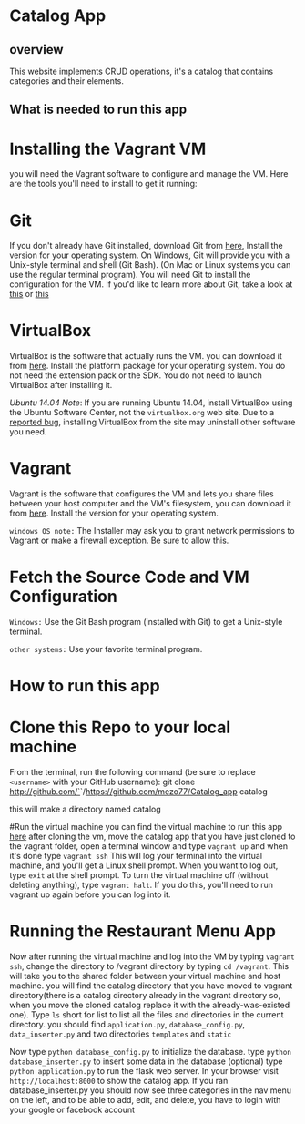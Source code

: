 # Catalog App
## overview
This website implements CRUD operations, it's a catalog that contains categories and their elements.

## What is needed to run this app
# Installing the Vagrant VM
you will need the Vagrant software to configure and manage the VM. Here are the tools you'll need to install to get it running:
# Git
If you don't already have Git installed, download Git from [here](https://git-scm.com/downloads), Install the version for your operating system.
On Windows, Git will provide you with a Unix-style terminal and shell (Git Bash). (On Mac or Linux systems you can use the regular terminal program).
You will need Git to install the configuration for the VM. If you'd like to learn more about Git, take a look at [this](https://try.github.io/levels/1/challenges/1) or [this](https://www.atlassian.com/git/tutorials)

# VirtualBox
VirtualBox is the software that actually runs the VM. you can download it from [here](https://www.virtualbox.org/wiki/Downloads).
Install the platform package for your operating system. You do not need the extension pack or the SDK. You do not need to launch VirtualBox after installing it.

_Ubuntu 14.04 Note_: If you are running Ubuntu 14.04, install VirtualBox using the Ubuntu Software Center, not the `virtualbox.org` web site. Due to a [reported bug](https://ubuntuforums.org/showthread.php?t=2227131), installing VirtualBox from the site may uninstall other software you need.

# Vagrant
Vagrant is the software that configures the VM and lets you share files between your host computer and the VM's filesystem, you can download it from [here](https://www.vagrantup.com/downloads.html). Install the version for your operating system.

`windows OS note:` The Installer may ask you to grant network permissions to Vagrant or make a firewall exception. Be sure to allow this.

# Fetch the Source Code and VM Configuration
`Windows:`  Use the Git Bash program (installed with Git) to get a Unix-style terminal.

`other systems:` Use your favorite terminal program.

# How to run this app
# Clone this Repo to your local machine
From the terminal, run the following command (be sure to replace `<username>` with your GitHub username):
git clone http://github.com/`<username>`/https://github.com/mezo77/Catalog_app catalog

this will make a directory named catalog

#Run the virtual machine
you can find the virtual machine to run this app [here](https://github.com/udacity/fullstack-nanodegree-vm)
after cloning the vm, move the catalog app that you have just cloned to the vagrant folder,
open a terminal window and type `vagrant up` and when it's done type `vagrant ssh` This will log your terminal into the virtual machine, and you'll get a Linux shell prompt. When you want to log out, type `exit` at the shell prompt. To turn the virtual machine off (without deleting anything), type `vagrant halt`. If you do this, you'll need to run vagrant up again before you can log into it.

# Running the Restaurant Menu App
Now after running the virtual machine and log into the VM by typing `vagrant ssh`, change the directory to /vagrant  directory by typing `cd /vagrant`. This will take you to the shared folder between your virtual machine and host machine.
you will find the catalog directory that you have moved to vagrant directory(there is a catalog directory already in the vagrant directory so, when you move the cloned catalog replace it with the already-was-existed one). Type `ls` short for list to list all the files and directories in the current directory.
you should find `application.py`, `database_config.py`, `data_inserter.py` and two directories `templates` and `static`

Now type `python database_config.py` to initialize the database.
type `python database_inserter.py` to insert some data in the database (optional)
type `python application.py` to run the flask web server. In your browser visit `http://localhost:8000` to show the catalog app.
If you ran database_inserter.py you should now see three categories in the nav menu on the left, and to be able to add, edit, and delete, you have to login with your google or facebook account
